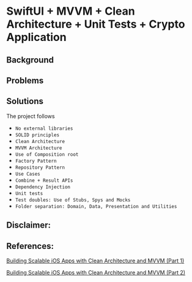 # SwiftUI + MVVM + Clean Architecture + Unit Tests + Crypto Application


## Background

## Problems

## Solutions

The project follows

- ``No external libraries``
- ``SOLID principles``
- ``Clean Architecture``
- ``MVVM Architecture``
- ``Use of Composition root``
- ``Factory Pattern``
- ``Repository Pattern``
- ``Use Cases``
- ``Combine + Result APIs``
- ``Dependency Injection``
- ``Unit tests``
- ``Test doubles: Use of Stubs, Spys and Mocks``
- ``Folder separation: Domain, Data, Presentation and Utilities``

## Disclaimer:

## References: 

[Building Scalable iOS Apps with Clean Architecture and MVVM (Part 1)](https://medium.com/@wadegraduate/building-scalable-ios-apps-with-clean-architecture-and-mvvm-part-1-38a3d142cf59)

[Building Scalable iOS Apps with Clean Architecture and MVVM (Part 2)](https://medium.com/@wadegraduate/building-scalable-ios-apps-with-clean-architecture-and-mvvm-part-2-c24ff24075c0)
